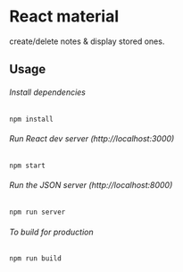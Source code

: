 # React material 

create/delete notes & display stored ones.

## Usage

###### Install dependencies

`npm install`

###### Run React dev server (http://localhost:3000)

`npm start`

###### Run the JSON server (http://localhost:8000)

`npm run server`

###### To build for production

`npm run build`

 
 

 

